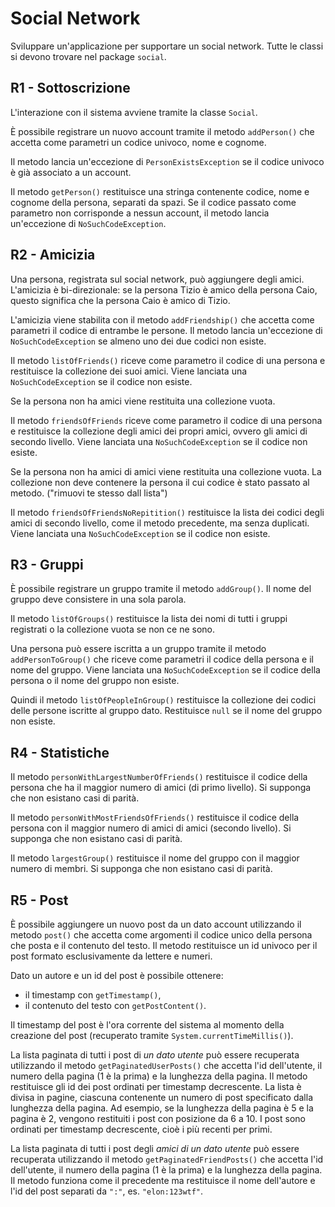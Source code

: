 Social Network
==============

Sviluppare un'applicazione per supportare un social network. Tutte le
classi si devono trovare nel package `social`.


R1 - Sottoscrizione
-------------------

L'interazione con il sistema avviene tramite la classe `Social`.

È possibile registrare un nuovo account tramite il metodo
`addPerson()` che accetta come parametri un codice univoco, nome e
cognome.

Il metodo lancia un'eccezione di `PersonExistsException` se il codice
univoco è già associato a un account.

Il metodo `getPerson()` restituisce una stringa contenente codice, nome
e cognome della persona, separati da spazi. Se il codice passato come
parametro non corrisponde a nessun account, il metodo lancia
un'eccezione di `NoSuchCodeException`.


R2 - Amicizia
-------------

Una persona, registrata sul social network, può aggiungere degli amici.
L'amicizia è bi-direzionale: se la persona Tizio è amico della persona
Caio, questo significa che la persona Caio è amico di Tizio.

L'amicizia viene stabilita con il metodo `addFriendship()` che
accetta come parametri il codice di entrambe le persone. Il metodo
lancia un'eccezione di `NoSuchCodeException` se almeno uno dei due
codici non esiste.

Il metodo `listOfFriends()` riceve come parametro il codice di una
persona e restituisce la collezione dei suoi amici. Viene lanciata una
`NoSuchCodeException` se il codice non esiste.

Se la persona non ha amici viene restituita una collezione vuota.

Il metodo `friendsOfFriends` riceve come parametro il codice di una
persona e restituisce la collezione degli amici dei propri amici, ovvero
gli amici di secondo livello. Viene lanciata una `NoSuchCodeException`
se il codice non esiste.

Se la persona non ha amici di amici viene restituita una collezione
vuota.
La collezione non deve contenere la persona il cui codice è stato
passato al metodo. ("rimuovi te stesso dall lista")

Il metodo `friendsOfFriendsNoRepitition()` restituisce la lista dei
codici degli amici di secondo livello, come il metodo precedente, ma
senza duplicati. Viene lanciata una `NoSuchCodeException` se il codice non esiste.


R3 - Gruppi
-----------

È possibile registrare un gruppo tramite il metodo `addGroup()`. Il
nome del gruppo deve consistere in una sola parola.

Il metodo `listOfGroups()` restituisce la lista dei nomi di tutti i
gruppi registrati o la collezione vuota se non ce ne sono.

Una persona può essere iscritta a un gruppo tramite il metodo
`addPersonToGroup()` che riceve come parametri il codice della persona
e il nome del gruppo. Viene lanciata una `NoSuchCodeException` se il 
codice della persona o il nome del gruppo non esiste.

Quindi il metodo `listOfPeopleInGroup()` restituisce la collezione dei
codici delle persone iscritte al gruppo dato. Restituisce `null` se il
nome del gruppo non esiste.


R4 - Statistiche
----------------

Il metodo `personWithLargestNumberOfFriends()` restituisce il codice
della persona che ha il maggior numero di amici (di primo livello). Si
supponga che non esistano casi di parità.

Il metodo `personWithMostFriendsOfFriends()` restituisce il codice
della persona con il maggior numero di amici di amici (secondo livello).
Si supponga che non esistano casi di parità.

Il metodo `largestGroup()` restituisce il nome del gruppo con il
maggior numero di membri. Si supponga che non esistano casi di parità.


R5 - Post
---------

È possibile aggiungere un nuovo post da un dato account utilizzando il metodo `post()` che accetta come argomenti il codice unico della persona che posta e il contenuto del testo. Il metodo restituisce un id univoco per il post formato esclusivamente da lettere e numeri.

Dato un autore e un id del post è possibile ottenere:

- il timestamp con `getTimestamp()`,
- il contenuto del testo con `getPostContent()`.

Il timestamp del post è l'ora corrente del sistema al momento della creazione del post (recuperato tramite `System.currentTimeMillis()`).

La lista paginata di tutti i post di *un dato utente* può essere recuperata utilizzando il metodo `getPaginatedUserPosts()` che accetta l'id dell'utente, il numero della pagina (1 è la prima) e la lunghezza della pagina. Il metodo restituisce gli id dei post ordinati per timestamp decrescente. La lista è divisa in pagine, ciascuna contenente un numero di post specificato dalla lunghezza della pagina. Ad esempio, se la lunghezza della pagina è 5 e la pagina è 2, vengono restituiti i post con posizione da 6 a 10. I post sono ordinati per timestamp decrescente, cioè i più recenti per primi.

La lista paginata di tutti i post degli *amici di un dato utente* può essere recuperata utilizzando il metodo `getPaginatedFriendPosts()` che accetta l'id dell'utente, il numero della pagina (1 è la prima) e la lunghezza della pagina. Il metodo funziona come il precedente ma restituisce il nome dell'autore e l'id del post separati da `":"`, es. `"elon:123wtf"`.